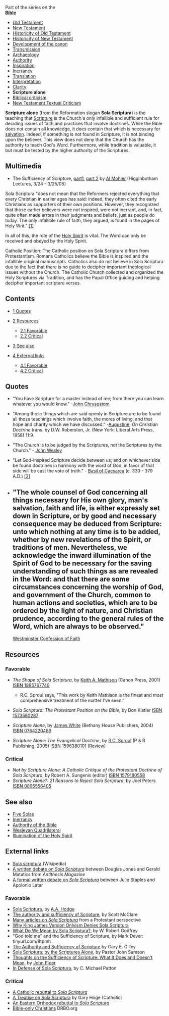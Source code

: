 Part of the series on the  
**[Bible](Bible "Bible")**
-   [Old Testament](Old_Testament "Old Testament")
-   [New Testament](New_Testament "New Testament")
-   [Historicity of Old Testament](Historicity_of_the_Old_Testament "Historicity of the Old Testament")
-   [Historicity of New Testament](Historicity_of_the_New_Testament "Historicity of the New Testament")
-   [Development of the canon](Development_of_the_canon "Development of the canon")
-   [Transmission](Transmission_of_the_Bible "Transmission of the Bible")
-   [Archaeology](Biblical_archaeology "Biblical archaeology")
-   [Authority](Authority_of_the_Bible "Authority of the Bible")
-   [Inspiration](Inspiration_of_the_Bible "Inspiration of the Bible")
-   [Inerrancy](Inerrancy_of_the_Bible "Inerrancy of the Bible")
-   [Translation](Translation_of_the_Bible "Translation of the Bible")
-   [Interpretation](Interpretation_of_the_Bible "Interpretation of the Bible")
-   [Clarity](Clarity_of_Scripture "Clarity of Scripture")
-   **Scripture alone**
-   [Biblical criticism](Biblical_criticism "Biblical criticism")
-   [New Testament Textual Criticism](New_Testament_Textual_Criticism "New Testament Textual Criticism")

**Scripture alone** (from the Reformation slogan
**Sola Scriptura**) is the teaching that [Scripture](Bible "Bible")
is the Church's only infallible and sufficient rule for deciding
issues of faith and practices that involve doctrines. While the
Bible does not contain all knowledge, it does contain that which is
necessary for [salvation](Salvation "Salvation"). Indeed, if
something is not found in Scripture, it is not binding upon the
believer. This view does not deny that the Church has the authority
to teach God's Word. Furthermore, while tradition is valuable, it
but must be tested by the higher authority of the Scriptures.

## Multimedia

-   The Sufficiency of Scripture,
    [part1](http://www.sbts.edu/MP3/Mohler/20060325mohler03.mp3),
    [part 2](http://www.sbts.edu/MP3/Mohler/20060324mohler02.mp3) by
    [Al Mohler](Al_Mohler "Al Mohler") (Higginbotham Lectures, 3/24 -
    3/25/06)

  
Sola Scriptura "does not mean that the Reformers rejected
everything that every Christian in earlier ages has said: indeed,
they often cited the early Christians as supporters of their own
positions. However, they recognized that those earlier believers
were not inspired, were not inerrant, and, in fact, quite often
made errors in their judgments and beliefs, just as people do
today. The only infallible rule of faith, they argued, is found in
the pages of Holy Writ."
[[1]](http://fccphx.homestead.com/SolaScriptura.html)

In all of this, the role of the
[Holy Spirit](Holy_Spirit "Holy Spirit") is vital. The Word can
only be received and obeyed by the Holy Spirit.

  
Catholic Position: The Catholic position on Sola Scriptura differs
from Protestantism. Romans Catholics believe the Bible is inspired
and the infallible original manuscripts. Catholics also do not
believe in Sola Scriptura due to the fact that there is no guide to
decipher important theological issues without the Church. The
Catholic Church collected and organized the Holy Scriptures via
Tradition, and has the Papal Office guiding and helping decipher
important scripture verses.

## Contents

-   [1 Quotes](#Quotes)
-   [2 Resources](#Resources)
    -   [2.1 Favorable](#Favorable)
    -   [2.2 Critical](#Critical)

-   [3 See also](#See_also)
-   [4 External links](#External_links)
    -   [4.1 Favorable](#Favorable_2)
    -   [4.2 Critical](#Critical_2)


## Quotes

-   "You have Scripture for a master instead of me; from there you
    can learn whatever you would know."
    -[John Chrysostom](John_Chrysostom "John Chrysostom")

-   "Among those things which are said openly in Scripture are to
    be found all those teachings which involve faith, the mores of
    living, and that hope and charity which we have discussed."
    -[Augustine](Augustine "Augustine"), *On Christian Doctrine* trans.
    by D.W. Roberston, Jr. (New York: Liberal Arts Press, 1958) 11:9.

-   "The Church is to be judged by the Scriptures, not the
    Scriptures by the Church." -
    [John Wesley](John_Wesley "John Wesley")

-   "Let God-inspired Scripture decide between us; and on whichever
    side be found doctrines in harmony with the word of God, in favor
    of that side will be cast the vote of truth." -
    [Basil of Caesarea](index.php?title=Basil_of_Caesarea&action=edit&redlink=1 "Basil of Caesarea (page does not exist)")
    (c. 330 - 379 A.D.)
    [[2]](http://fccphx.homestead.com/SolaScriptura.html)

-   "The whole counsel of God concerning all things necessary for
    His own glory, man's salvation, faith and life, is either expressly
    set down in Scripture, or by good and necessary consequence may be
    deduced from Scripture: unto which nothing at any time is to be
    added, whether by new revelations of the Spirit, or traditions of
    men. Nevertheless, we acknowledge the inward illumination of the
    Spirit of God to be necessary for the saving understanding of such
    things as are revealed in the Word: and that there are some
    circumstances concerning the worship of God, and government of the
    Church, common to human actions and societies, which are to be
    ordered by the light of nature, and Christian prudence, according
    to the general rules of the Word, which are always to be observed."
    -
    [Westminster Confession of Faith](Westminster_Confession_of_Faith "Westminster Confession of Faith")

## Resources

### Favorable

-   *The Shape of Sola Scriptura*, by
    [Keith A. Mathison](Keith_A._Mathison "Keith A. Mathison") (Canon
    Press, 2001)
    [ISBN 1885767749](http://www.theopedia.com/Special:BookSources/1885767749)
    -   R.C. Sproul says, "This work by Keith Mathison is the finest
        and most comprehensive treatment of the matter I've seen."

-   *Sola Scriptura: The Protestant Position on the Bible*, by Don
    Kistler
    [ISBN 1573580287](http://www.theopedia.com/Special:BookSources/1573580287)
-   *Scripture Alone*, by [James White](James_White "James White")
    (Bethany House Publishers, 2004)
    [ISBN 0764220489](http://www.theopedia.com/Special:BookSources/0764220489)
-   *Scripture Alone: The Evangelical Doctrine*, by
    [R.C. Sproul](R.C._Sproul "R.C. Sproul") (P & R Publishing, 2005)
    [ISBN 1596380101](http://www.theopedia.com/Special:BookSources/1596380101)
    ([Review](http://reformation21.org/Shelf_Life/Shelf_Life/113/?vobId=1194&pm=247))

### Critical

-   *Not by Scripture Alone: A Catholic Critique of the Protestant Doctrine of Sola Scriptura*,
    by Robert A. Sungenis (editor)
    [ISBN 1579180558](http://www.theopedia.com/Special:BookSources/1579180558)
-   *Scripture Alone?: 21 Reasons to Reject Sola Scriptura*, by
    Joel Peters
    [ISBN 0895556405](http://www.theopedia.com/Special:BookSources/0895556405)

## See also

-   [Five Solas](Five_Solas "Five Solas")
-   [Inerrancy](Inerrancy "Inerrancy")
-   [Authority of the Bible](Authority_of_the_Bible "Authority of the Bible")
-   [Wesleyan Quadrilateral](Wesleyan_Quadrilateral "Wesleyan Quadrilateral")
-   [Illumination of the Holy Spirit](Illumination_of_the_Holy_Spirit "Illumination of the Holy Spirit")

## External links

-   [Sola scriptura](http://en.wikipedia.org/wiki/Sola_scriptura)
    (Wikipedia)
-   [A written debate on *Sola Scriptura*](http://www.reformed.org/webfiles/antithesis/v1n5/ant_v1n5_issue.html)
    between Douglas Jones and Gerald Matatics from
    *Antithesis Magazine*
-   [A formal written debate on *Sola Scriptura*](http://www.bringyou.to/apologetics/a60.htm)
    between Julie Staples and Apolonio Latar

### Favorable

-   [Sola Scriptura](http://homepage.mac.com/shanerosenthal/reformationink/aahsolascrp.htm),
    by [A.A. Hodge](A.A._Hodge "A.A. Hodge")
-   [The authority and sufficiency of Scripture](http://mcclare.blogspot.com/2004/10/1-tim-316-17-authority-and-sufficiency.html),
    by Scott McClare
-   [Many articles on *Sola Scriptura*](http://www.monergism.com/thethreshold/articles/topic/scripture.html)
    from a Protestant perspective
-   [Why King James Version Onlyism Denies Sola Scriptura](http://everydaymusings.blogspot.com/2004/10/why-king-james-version-onlyism-denies.html)
-   [What Do We Mean by Sola Scriptura?](http://www.the-highway.com/Sola_Scriptura_Godfrey.html),
    by W. Robert Godfrey
-   "God told me" and the Sufficiency of Scripture, by Mark Dever:
    tinyurl.com/8tpmh
-   [The Authority and Sufficiency of Scripture](http://www.svchapel.org/Resources/Articles/read_articles.asp?id=114)
    by Gary E. Gilley
-   [Sola Scriptura: by the Scriptures Alone](http://fccphx.homestead.com/SolaScriptura.html),
    by Pastor John Samson
-   [Thoughts on the Sufficiency of Scripture: What It Does and Doesn't Mean](http://www.desiringgod.org/ResourceLibrary/TasteAndSee/ByDate/2005/1282_Thoughts_on_the_Sufficiency_of_Scripture_What_It_Does_and_Doesnt_Mean/),
    by [John Piper](John_Piper "John Piper")
-   [In Defense of Sola Scriptura](http://www.reclaimingthemind.org/content/Parchmentandpen/In-Defense-of-Sola-Scriptura.pdf),
    by C. Michael Patton

### Critical

-   [A Catholic rebuttal to *Sola Scriptura*](http://www.geocities.com/thecatholicconvert/solascriptura21.html)
-   [A Treatise on Sola Scriptura](http://www.catholicoutlook.com/sola1.php)
    by Gary Hoge (Catholic)
-   [An Eastern Orthodox rebuttal to *Sola Scriptura*](http://www.fatheralexander.org/booklets/english/sola_scriptura_john_whiteford.htm)
-   [Bible-only Christians](http://www.drbo.org/biblechristians.htm)
    DRBO.org



